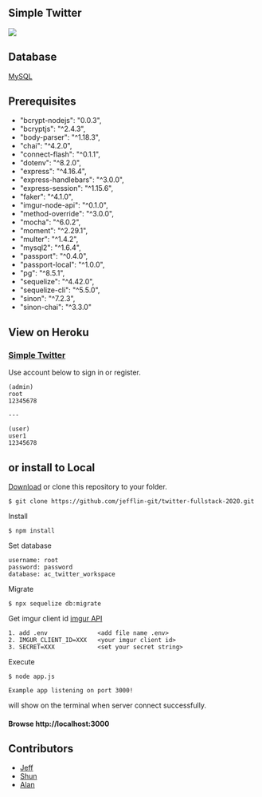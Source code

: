 ## Simple Twitter

![](https://i.imgur.com/4YnRjTE.jpg)

## Database

[MySQL](https://www.mysql.com)

## Prerequisites

- "bcrypt-nodejs": "0.0.3",
- "bcryptjs": "^2.4.3",
- "body-parser": "^1.18.3",
- "chai": "^4.2.0",
- "connect-flash": "^0.1.1",
- "dotenv": "^8.2.0",
- "express": "^4.16.4",
- "express-handlebars": "^3.0.0",
- "express-session": "^1.15.6",
- "faker": "^4.1.0",
- "imgur-node-api": "^0.1.0",
- "method-override": "^3.0.0",
- "mocha": "^6.0.2",
- "moment": "^2.29.1",
- "multer": "^1.4.2",
- "mysql2": "^1.6.4",
- "passport": "^0.4.0",
- "passport-local": "^1.0.0",
- "pg": "^8.5.1",
- "sequelize": "^4.42.0",
- "sequelize-cli": "^5.5.0",
- "sinon": "^7.2.3",
- "sinon-chai": "^3.3.0"

## View on Heroku

### [Simple Twitter](https://twitter-by-ajas.herokuapp.com/)

Use account below to sign in or register.

```
(admin)
root
12345678

---

(user)
user1
12345678
```

## or install to Local

[Download](https://github.com/jefflin-git/twitter-fullstack-2020.git) or clone this repository to your folder.

```
$ git clone https://github.com/jefflin-git/twitter-fullstack-2020.git
```

Install

```
$ npm install
```

Set database

```
username: root
password: password
database: ac_twitter_workspace
```

Migrate

```
$ npx sequelize db:migrate
```

Get imgur client id
[imgur API](https://api.imgur.com/oauth2/addclient)

```
1. add .env              <add file name .env>
2. IMGUR_CLIENT_ID=XXX   <your imgur client id>
3. SECRET=XXX            <set your secret string>
```

Execute

```
$ node app.js
```

`Example app listening on port 3000!`

will show on the terminal when server connect successfully.

#### Browse http://localhost:3000

## Contributors

- [Jeff](https://github.com/jefflin-git)
- [Shun](https://github.com/chuni-lin)
- [Alan](https://github.com/alanchang920)
